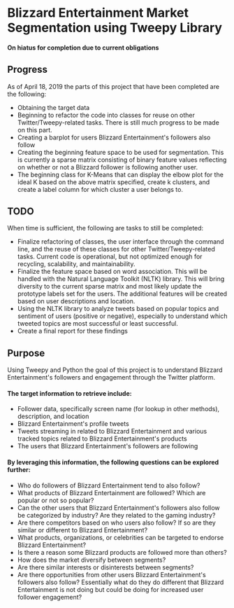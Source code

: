 # Blizzard Entertainment Market Segmentation using Tweepy Library
#### On hiatus for completion due to current obligations

## Progress
As of April 18, 2019 the parts of this project that have been completed are the following:

- Obtaining the target data
- Beginning to refactor the code into classes for reuse on other Twitter/Tweepy-related tasks. There is still much progress to be made on this part.
- Creating a barplot for users Blizzard Entertainment's followers also follow
- Creating the beginning feature space to be used for segmentation. This is currently a sparse matrix consisting of binary feature values reflecting on whether or not a Blizzard follower is following another user.
- The beginning class for K-Means that can display the elbow plot for the ideal K based on the above matrix specified, create k clusters, and create a label column for which cluster a user belongs to.

## TODO
When time is sufficient, the following are tasks to still be completed:

- Finalize refactoring of classes, the user interface through the command line, and the reuse of these classes for other Twitter/Tweepy-related tasks. Current code is operational, but not optimized enough for recycling, scalability, and maintainability.
- Finalize the feature space based on word association. This will be handled with the Natural Language Toolkit (NLTK) library. This will bring diversity to the current sparse matrix and most likely update the prototype labels set for the users. The additional features will be created based on user descriptions and location.
- Using the NLTK library to analyze tweets based on popular topics and sentiment of users (positive or negative), especially to understand which tweeted topics are most successful or least successful.
- Create a final report for these findings

## Purpose
Using Tweepy and Python the goal of this project is to understand Blizzard Entertainment's followers and engagement through the Twitter platform. 

#### The target information to retrieve include:

- Follower data, specifically screen name (for lookup in other methods), description, and location
- Blizzard Entertainment's profile tweets
- Tweets streaming in related to Blizzard Entertainment and various tracked topics related to Blizzard Entertainment's products
- The users that Blizzard Entertainment's followers are following

#### By leveraging this information, the following questions can be explored further:

- Who do followers of Blizzard Entertainment tend to also follow?
- What products of Blizzard Entertainment are followed? Which are popular or not so popular?
- Can the other users that Blizzard Entertainment's followers also follow be categorized by industry? Are they related to the gaming industry?
- Are there competitors based on who users also follow? If so are they similar or different to Blizzard Entertainment?
- What products, organizations, or celebrities can be targeted to endorse Blizzard Entertainment?
- Is there a reason some Blizzard products are followed more than others?
- How does the market diversify between segments?
- Are there similar interests or disinterests between segments?
- Are there opportunities from other users Blizzard Entertainment's followers also follow? Essentially what do they do different that Blizzard Entertainment is not doing but could be doing for increased user follower engagement?